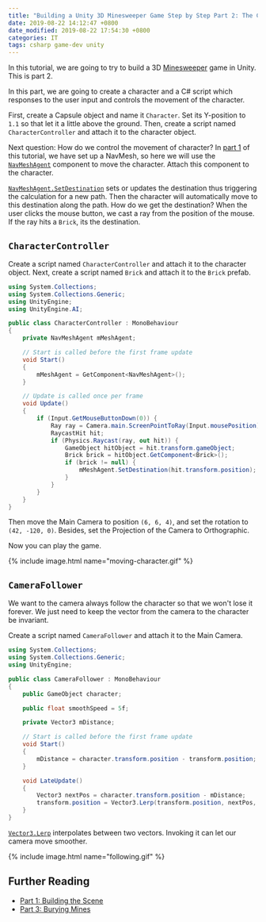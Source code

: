 ```yaml
---
title: "Building a Unity 3D Minesweeper Game Step by Step Part 2: The Character"
date: 2019-08-22 14:12:47 +0800
date_modified: 2019-08-22 17:54:30 +0800
categories: IT
tags: csharp game-dev unity
---
```


In this tutorial, we are going to try to build a 3D [Minesweeper](https://en.wikipedia.org/wiki/Minesweeper_(video_game)) game in Unity. This is part 2.

In this part, we are going to create a character and a C# script which responses to the user input and controls the movement of the character.

First, create a Capsule object and name it `Character`. Set its Y-position to `1.1` so that let it a little above the ground. Then, create a script named `CharacterController` and attach it to the character object.

Next question: How do we control the movement of character? In [part 1](/2019/08/21/building-a-unity-3d-minesweeper-game-step-by-step-part-1-building-the-scene.html) of this tutorial, we have set up a NavMesh, so here we will use the [`NavMeshAgent`](https://docs.unity3d.com/ScriptReference/AI.NavMeshAgent.html) component to move the character. Attach this component to the character.

[`NavMeshAgent.SetDestination`](https://docs.unity3d.com/ScriptReference/AI.NavMeshAgent.SetDestination.html) sets or updates the destination thus triggering the calculation for a new path. Then the character will automatically move to this destination along the path. How do we get the destination? When the user clicks the mouse button, we cast a ray from the position of the mouse. If the ray hits a `Brick`, its the destination.

## `CharacterController`

Create a script named `CharacterController` and attach it to the character object. Next, create a script named `Brick` and attach it to the `Brick` prefab.

```c#
using System.Collections;
using System.Collections.Generic;
using UnityEngine;
using UnityEngine.AI;

public class CharacterController : MonoBehaviour
{
    private NavMeshAgent mMeshAgent;

    // Start is called before the first frame update
    void Start()
    {
        mMeshAgent = GetComponent<NavMeshAgent>();
    }

    // Update is called once per frame
    void Update()
    {
        if (Input.GetMouseButtonDown(0)) {
            Ray ray = Camera.main.ScreenPointToRay(Input.mousePosition);
            RaycastHit hit;
            if (Physics.Raycast(ray, out hit)) {
                GameObject hitObject = hit.transform.gameObject;
                Brick brick = hitObject.GetComponent<Brick>();
                if (brick != null) {
                    mMeshAgent.SetDestination(hit.transform.position);
                }
            }
        }
    }
}
```

Then move the Main Camera to position `(6, 6, 4)`, and set the rotation to `(42, -120, 0)`. Besides, set the Projection of the Camera to Orthographic.

Now you can play the game.

{% include image.html name="moving-character.gif" %}

## `CameraFollower`

We want to the camera always follow the character so that we won't lose it forever. We just need to keep the vector from the camera to the character be invariant.

Create a script named `CameraFollower` and attach it to the Main Camera.

```c#
using System.Collections;
using System.Collections.Generic;
using UnityEngine;

public class CameraFollower : MonoBehaviour
{
    public GameObject character;

    public float smoothSpeed = 5f;

    private Vector3 mDistance;

    // Start is called before the first frame update
    void Start()
    {
        mDistance = character.transform.position - transform.position;
    }

    void LateUpdate()
    {
        Vector3 nextPos = character.transform.position - mDistance;
        transform.position = Vector3.Lerp(transform.position, nextPos, smoothSpeed * Time.deltaTime);
    }
}
```

[`Vector3.Lerp`](https://docs.unity3d.com/ScriptReference/Vector3.Lerp.html) interpolates between two vectors. Invoking it can let our camera move smoother.

{% include image.html name="following.gif" %}

## Further Reading

- [Part 1: Building the Scene](/2019/08/21/building-a-unity-3d-minesweeper-game-step-by-step-part-1-building-the-scene.html)
- [Part 3: Burying Mines](/2019/08/22/building-a-unity-3d-minesweeper-game-step-by-step-part-3-burying-mines.html)
